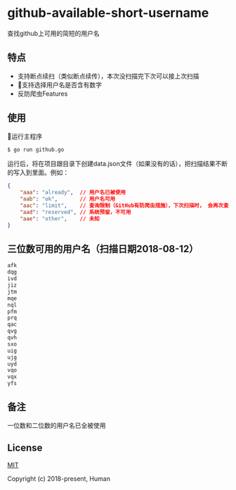# github-available-short-username

查找github上可用的简短的用户名

## 特点

- 支持断点续扫（类似断点续传），本次没扫描完下次可以接上次扫描
- 支持选择用户名是否含有数字
- 反防爬虫Features

## 使用

运行主程序

```bash
$ go run github.go
```

运行后，将在项目跟目录下创建data.json文件（如果没有的话），把扫描结果不断的写入到里面。例如：

```json
{
    "aaa": "already",  // 用户名已被使用
    "aab": "ok",       // 用户名可用
    "aac": "limit",    // 查询限制（GitHub有防爬虫措施），下次扫描时， 会再次查询
    "aad": "reserved", // 系统预留，不可用
    "aae": "other",    // 未知
}
```

## 三位数可用的用户名（扫描日期2018-08-12）

```txt
afk
dqg
ivd
jiz
jtm
mqe
nql
pfm
prq
qac
qvg
qvh
sxo
uig
ujg
uyd
vqo
vqx
yfs
```

## 备注

一位数和二位数的用户名已全被使用

## License

[MIT](http://opensource.org/licenses/MIT)

Copyright (c) 2018-present, Human